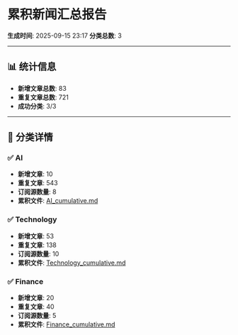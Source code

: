 # 累积新闻汇总报告

**生成时间**: 2025-09-15 23:17
**分类总数**: 3

---

## 📊 统计信息

- **新增文章总数**: 83
- **重复文章总数**: 721
- **成功分类**: 3/3

---

## 📂 分类详情

### ✅ AI
- **新增文章**: 10
- **重复文章**: 543
- **订阅源数量**: 8
- **累积文件**: [AI_cumulative.md](./AI_cumulative.md)

### ✅ Technology
- **新增文章**: 53
- **重复文章**: 138
- **订阅源数量**: 10
- **累积文件**: [Technology_cumulative.md](./Technology_cumulative.md)

### ✅ Finance
- **新增文章**: 20
- **重复文章**: 40
- **订阅源数量**: 5
- **累积文件**: [Finance_cumulative.md](./Finance_cumulative.md)
